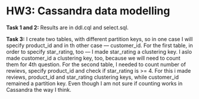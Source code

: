 # HW3: Cassandra data modelling

**Task 1 and 2:** Results are in ddl.cql and select.sql.

**Task 3:** I create two tables, with different partition keys, so in one case I will specify product_id and in th other case –– customer_id. For the first table, in order to specify star_rating, too –– I made star_rating a clustering key. I aslo made customer_id a clustering key, too, because we will need to count them for 4th question. For the second table, I needed to count number of rewievs, specify product_id and check if star_rating is >= 4. For this i made reviews, product_id and star_rating clustering keys, while customer_id remained a partition key. Even though I am not sure if counting works in Cassandra the way I think.